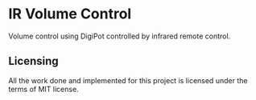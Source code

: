 # IR Volume Control

Volume control using DigiPot controlled by infrared remote control.

## Licensing

All the work done and implemented for this project is licensed under the
terms of MIT license.
